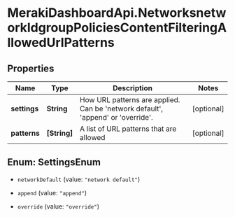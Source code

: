 # MerakiDashboardApi.NetworksnetworkIdgroupPoliciesContentFilteringAllowedUrlPatterns

## Properties
Name | Type | Description | Notes
------------ | ------------- | ------------- | -------------
**settings** | **String** | How URL patterns are applied. Can be 'network default', 'append' or 'override'. | [optional] 
**patterns** | **[String]** | A list of URL patterns that are allowed | [optional] 


<a name="SettingsEnum"></a>
## Enum: SettingsEnum


* `networkDefault` (value: `"network default"`)

* `append` (value: `"append"`)

* `override` (value: `"override"`)




